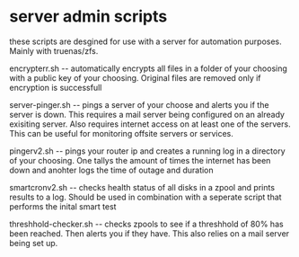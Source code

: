 # server admin scripts

these scripts are desgined for use with a server for automation purposes. Mainly with truenas/zfs.

encrypterr.sh -- automatically encrypts all files in a folder of your choosing with a public key of your choosing. Original files are removed only if encryption is successfull 

server-pinger.sh -- pings a server of your choose and alerts you if the server is down. This requires a mail server being configured on an already exisiting server. Also requires internet access on at least one of the servers. This can be useful for monitoring offsite servers or services.

pingerv2.sh -- pings your router ip and creates a running log in a directory of your choosing. One tallys the amount of times the internet has been down and anohter logs the time of outage and duration

smartcronv2.sh -- checks health status of all disks in a zpool and prints results to a log. Should be used in combination with a seperate script that performs the inital smart test

threshhold-checker.sh -- checks zpools to see if a threshhold of 80% has been reached. Then alerts you if they have. This also relies on a mail server being set up.

